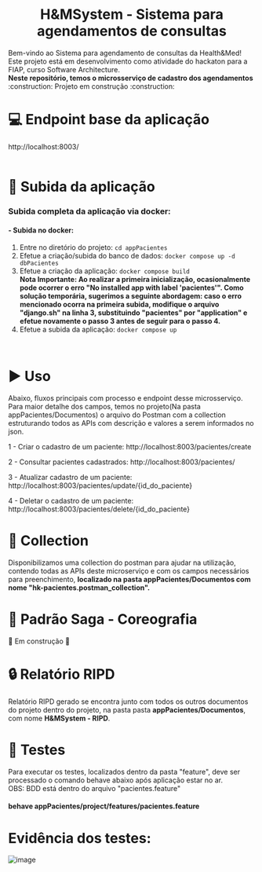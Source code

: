 <h1 align="center"> H&MSystem - Sistema para agendamentos de consultas </h1>
Bem-vindo ao Sistema para agendamento de consultas da Health&Med! Este projeto está em desenvolvimento como atividade do hackaton para a FIAP, curso Software Architecture.	
<br/>
<b>Neste repositório, temos o microsserviço de cadastro dos agendamentos</b>
<br/>
:construction: Projeto em construção :construction:
<br/>

# :computer: Endpoint base da aplicação
http://localhost:8003/
<br/>
<br/>

# :hammer: Subida da aplicação
### Subida completa da aplicação via docker:

#### - Subida no docker:
1. Entre no diretório do projeto: `cd appPacientes`
2. Efetue a criação/subida do banco de dados: `docker compose up -d dbPacientes`
3. Efetue a criação da aplicação: `docker compose build`                                                                                                                                                                                                                                                     
      <b>Nota Importante:
      Ao realizar a primeira inicialização, ocasionalmente pode ocorrer o erro "No installed app with label 'pacientes'". Como solução temporária, sugerimos a seguinte abordagem: caso o erro mencionado ocorra na primeira subida, modifique o arquivo "django.sh" na linha       3, substituindo "pacientes" por "application" e efetue novamente o passo 3 antes de seguir para o passo 4.</b>
4. Efetue a subida da aplicação: `docker compose up`
<br/>
  
# :arrow_forward: Uso 
Abaixo, fluxos principais com processo e endpoint desse microsserviço. Para maior detalhe dos campos, temos no projeto(Na pasta appPacientes/Documentos) o arquivo do Postman com a collection estruturando todos as APIs com descrição e valores a serem informados no json.

1 - Criar o cadastro de um paciente: http://localhost:8003/pacientes/create

2 - Consultar pacientes cadastrados: http://localhost:8003/pacientes/

3 - Atualizar cadastro de um paciente: http://localhost:8003/pacientes/update/{id_do_paciente}

4 - Deletar o cadastro de um paciente: http://localhost:8003/pacientes/delete/{id_do_paciente}

# :page_with_curl: Collection
Disponibilizamos uma collection do postman para ajudar na utilização, contendo todas as APIs deste microserviço e com os campos necessários para preenchimento, <b>localizado na pasta appPacientes/Documentos com nome "hk-pacientes.postman_collection".</b>

# :dancer: Padrão Saga - Coreografia
:construction: Em construção :construction:

# :lock: Relatório RIPD
Relatório RIPD gerado se encontra junto com todos os outros documentos do projeto dentro do projeto, na pasta pasta **appPacientes/Documentos**, com nome **H&MSystem - RIPD**.

# :test_tube: Testes
Para executar os testes, localizados dentro da pasta "feature", deve ser processado o comando behave abaixo após aplicação estar no ar.
<br/>
OBS: BDD está dentro do arquivo "pacientes.feature"

#### behave appPacientes/project/features/pacientes.feature

# Evidência dos testes:

![image](https://github.com/user-attachments/assets/533decb2-745e-4e86-a379-a79a9392fad5)
